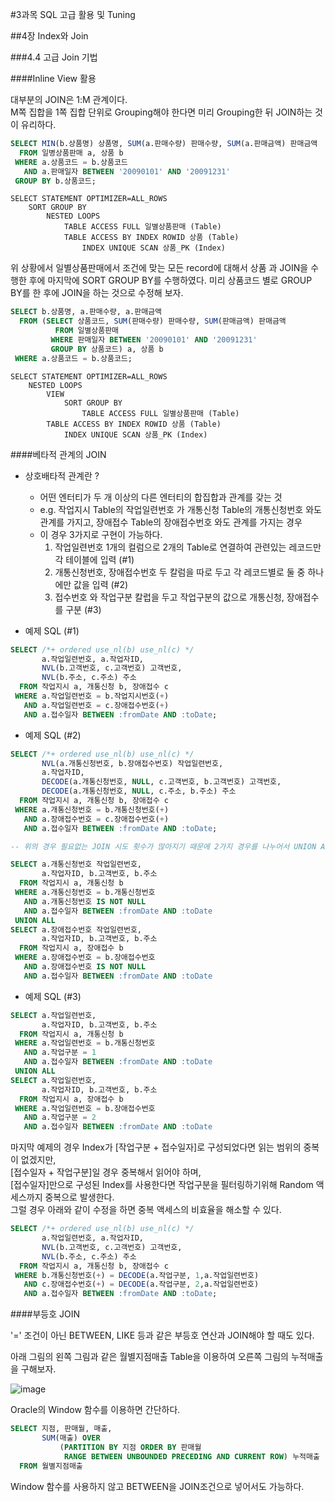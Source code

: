#3과목 SQL 고급 활용 및 Tuning

##4장 Index와 Join

###4.4 고급 Join 기법

####Inline View 활용

대부분의 JOIN은 1:M 관계이다.  
M쪽 집합을 1쪽 집합 단위로 Grouping해야 한다면 미리 Grouping한 뒤 JOIN하는 것이 유리하다.

```SQL
SELECT MIN(b.상품명) 상품명, SUM(a.판매수량) 판매수량, SUM(a.판매금액) 판매금액
  FROM 일병상품판매 a, 상품 b
 WHERE a.상품코드 = b.상품코드
   AND a.판매일자 BETWEEN '20090101' AND '20091231'
 GROUP BY b.상품코드;
```

```
SELECT STATEMENT OPTIMIZER=ALL_ROWS
    SORT GROUP BY
        NESTED LOOPS
            TABLE ACCESS FULL 일별상품판매 (Table)
            TABLE ACCESS BY INDEX ROWID 상품 (Table)
                INDEX UNIQUE SCAN 상품_PK (Index)
```

위 상황에서 일별상품판매에서 조건에 맞는 모든 record에 대해서 상품 과 JOIN을 수행한 후에 마지막에 SORT GROUP BY를 수행하였다.
미리 상품코드 별로 GROUP BY를 한 후에 JOIN을 하는 것으로 수정해 보자.

```SQL
SELECT b.상품명, a.판매수량, a.판매금액
  FROM (SELECT 상품코드, SUM(판매수량) 판매수량, SUM(판매금액) 판매금액
          FROM 일별상품판매
         WHERE 판매일자 BETWEEN '20090101' AND '20091231'
         GROUP BY 상품코드) a, 상품 b
 WHERE a.상품코드 = b.상품코드;
```

```
SELECT STATEMENT OPTIMIZER=ALL_ROWS
    NESTED LOOPS
        VIEW
            SORT GROUP BY
                TABLE ACCESS FULL 일별상품판매 (Table)
        TABLE ACCESS BY INDEX ROWID 상품 (Table)
            INDEX UNIQUE SCAN 상품_PK (Index)
```

####베타적 관계의 JOIN

* 상호배타적 관계란 ?
  - 어떤 엔터티가 두 개 이상의 다른 엔터티의 합집합과 관계를 갖는 것
  - e.g. 작업지시 Table의 작업일련번호 가 개통신청 Table의 개통신청번호 와도 관계를 가지고, 장애접수 Table의 장애접수번호 와도 관계를 가지는 경우 
  - 이 경우 3가지로 구현이 가능하다.
    1. 작업일련번호 1개의 컬럼으로 2개의 Table로 연결하여 관련있는 레코드만 각 테이블에 입력 (#1)
    2. 개통신청번호, 장애접수번호 두 칼럼을 따로 두고 각 레코드별로 둘 중 하나에만 값을 입력 (#2)
    3. 접수번호 와 작업구분 칼럽을 두고 작업구분의 값으로 개통신청, 장애접수를 구분 (#3)

* 예제 SQL (#1)
```SQL
SELECT /*+ ordered use_nl(b) use_nl(c) */
       a.작업일련번호, a.작업자ID,
       NVL(b.고객번호, c.고객번호) 고객번호,
       NVL(b.주소, c.주소) 주소
  FROM 작업지시 a, 개통신청 b, 장애접수 c
 WHERE a.작업일련번호 = b.작업지시번호(+)
   AND a.작업일련번호 = c.장애접수번호(+)
   AND a.접수일자 BETWEEN :fromDate AND :toDate;
```

* 예제 SQL (#2)
```SQL
SELECT /*+ ordered use_nl(b) use_nl(c) */
       NVL(a.개통신청번호, b.장애접수번호) 작업일련번호,
       a.작업자ID,
       DECODE(a.개통신청번호, NULL, c.고객번호, b.고객번호) 고객번호,
       DECODE(a.개통신청번호, NULL, c.주소, b.주소) 주소
  FROM 작업지시 a, 개통신청 b, 장애접수 c
 WHERE a.개통신청번호 = b.개통신청번호(+)
   AND a.장애접수번호 = c.장애접수번호(+)
   AND a.접수일자 BETWEEN :fromDate AND :toDate;

-- 위의 경우 필요없는 JOIN 시도 횟수가 많아지기 때문에 2가지 경우를 나누어서 UNION ALL하는게 효율이 좋다.

SELECT a.개통신청번호 작업일련번호,
       a.작업자ID, b.고객번호, b.주소
  FROM 작업지시 a, 개통신청 b
 WHERE a.개통신청번호 = b.개통신청번호
   AND a.개통신청번호 IS NOT NULL
   AND a.접수일자 BETWEEN :fromDate AND :toDate
 UNION ALL
SELECT a.장애접수번호 작업일련번호,
       a.작업자ID, b.고객번호, b.주소
  FROM 작업지시 a, 장애접수 b
 WHERE a.장애접수번호 = b.장애접수번호
   AND a.장애접수번호 IS NOT NULL
   AND a.접수일자 BETWEEN :fromDate AND :toDate
```

* 예제 SQL (#3)
```SQL
SELECT a.작업일련번호,
       a.작업자ID, b.고객번호, b.주소
  FROM 작업지시 a, 개통신청 b
 WHERE a.작업일련번호 = b.개통신청번호
   AND a.작업구분 = 1
   AND a.접수일자 BETWEEN :fromDate AND :toDate
 UNION ALL
SELECT a.작업일련번호,
       a.작업자ID, b.고객번호, b.주소
  FROM 작업지시 a, 장애접수 b
 WHERE a.작업일련번호 = b.장애접수번호
   AND a.작업구분 = 2
   AND a.접수일자 BETWEEN :fromDate AND :toDate
```

마지막 예제의 경우 Index가 [작업구분 + 접수일자]로 구성되었다면 읽는 범위의 중복이 없겠지만,  
[접수일자 + 작업구분]일 경우 중복해서 읽어야 하며,  
[접수일자]만으로 구성된 Index를 사용한다면 작업구분을 필터링하기위해 Random 액세스까지 중복으로 발생한다.  
그럴 경우 아래와 같이 수정을 하면 중복 액세스의 비효율을 해소할 수 있다.

```SQL
SELECT /*+ ordered use_nl(b) use_nl(c) */
       a.작업일련번호, a.작업자ID,
       NVL(b.고객번호, c.고객번호) 고객번호,
       NVL(b.주소, c.주소) 주소
  FROM 작업지시 a, 개통신청 b, 장애접수 c
 WHERE b.개통신청번호(+) = DECODE(a.작업구분, 1,a.작업일련번호)
   AND c.장애접수번호(+) = DECODE(a.작업구분, 2,a.작업일련번호)
   AND a.접수일자 BETWEEN :fromDate AND :toDate;
```
  
####부등호 JOIN

'=' 조건이 아닌 BETWEEN, LIKE 등과 같은 부등호 연산과 JOIN해야 할 때도 있다.

아래 그림의 왼쪽 그림과 같은 월별지점매출 Table을 이용하여 오른쪽 그림의 누적매출을 구해보자.

![image](https://github.com/DevStarSJ/Study/blob/master/Blog/Oracle/sqlp/image/03.07.sql.adv.01?raw=true)

Oracle의 Window 함수를 이용하면 간단하다.
```SQL
SELECT 지점, 판매월, 매출,
       SUM(매출) OVER
           (PARTITION BY 지점 ORDER BY 판매월
            RANGE BETWEEN UNBOUNDED PRECEDING AND CURRENT ROW) 누적매출
  FROM 월별지점매출
```

Window 함수를 사용하지 않고 BETWEEN을 JOIN조건으로 넣어서도 가능하다.
```SQL

```

